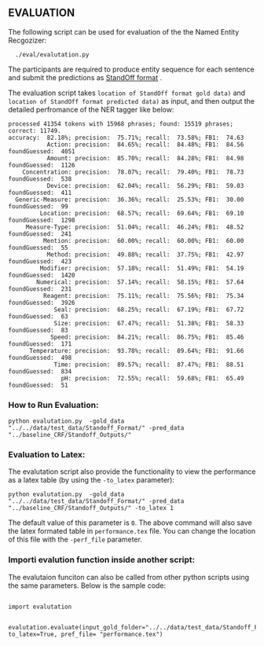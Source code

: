 ## EVALUATION  

The following script can be used for evaluation of the the Named Entity Recgozizer:
  
      ./eval/evalutation.py 

The participants are required to produce entity sequence for each sentence and submit the predictions as [StandOff format](../../data/Readme.md##-The-standoff-format:) .


The evaluation script takes `location of StandOff format gold data)` and `location of StandOff format predicted data)` as input, and then output the detailed perfromance of the NER tagger like below:

```
processed 41354 tokens with 15968 phrases; found: 15519 phrases; correct: 11749.
accuracy:  82.18%; precision:  75.71%; recall:  73.58%; FB1:  74.63
           Action: precision:  84.65%; recall:  84.48%; FB1:  84.56 foundGuessed:  4051
           Amount: precision:  85.70%; recall:  84.28%; FB1:  84.98 foundGuessed:  1126
    Concentration: precision:  78.07%; recall:  79.40%; FB1:  78.73 foundGuessed:  538
           Device: precision:  62.04%; recall:  56.29%; FB1:  59.03 foundGuessed:  411
  Generic-Measure: precision:  36.36%; recall:  25.53%; FB1:  30.00 foundGuessed:  99
         Location: precision:  68.57%; recall:  69.64%; FB1:  69.10 foundGuessed:  1298
     Measure-Type: precision:  51.04%; recall:  46.24%; FB1:  48.52 foundGuessed:  241
          Mention: precision:  60.00%; recall:  60.00%; FB1:  60.00 foundGuessed:  55
           Method: precision:  49.88%; recall:  37.75%; FB1:  42.97 foundGuessed:  423
         Modifier: precision:  57.18%; recall:  51.49%; FB1:  54.19 foundGuessed:  1420
        Numerical: precision:  57.14%; recall:  58.15%; FB1:  57.64 foundGuessed:  231
          Reagent: precision:  75.11%; recall:  75.56%; FB1:  75.34 foundGuessed:  3926
             Seal: precision:  68.25%; recall:  67.19%; FB1:  67.72 foundGuessed:  63
             Size: precision:  67.47%; recall:  51.38%; FB1:  58.33 foundGuessed:  83
            Speed: precision:  84.21%; recall:  86.75%; FB1:  85.46 foundGuessed:  171
      Temperature: precision:  93.78%; recall:  89.64%; FB1:  91.66 foundGuessed:  498
             Time: precision:  89.57%; recall:  87.47%; FB1:  88.51 foundGuessed:  834
               pH: precision:  72.55%; recall:  59.68%; FB1:  65.49 foundGuessed:  51
``` 
    


### How to Run Evaluation:


```
python evalutation.py  -gold_data "../../data/test_data/Standoff_Format/" -pred_data "../baseline_CRF/Standoff_Outputs/"
```

### Evaluation to Latex:

The evalutation script also provide the functionality to view the performance as a latex table (by using the `-to_latex` parameter):

```
python evalutation.py  -gold_data "../../data/test_data/Standoff_Format/" -pred_data "../baseline_CRF/Standoff_Outputs/" -to_latex 1
```

The default value of this parameter is `0`. The above command will also save the latex formated table in `performance.tex` file. You can change the location of this file with the `-perf_file` parameter.


### Importi evalution function inside another script:

The evalutaion funciton can also be called from other python scripts using the same parameters. Below is the sample code:

```

import evalutation


evalutation.evaluate(input_gold_folder="../../data/test_data/Standoff_Format/",input_pred_folder="Standoff_Outputs/", to_latex=True, pref_file= "performance.tex")

```

